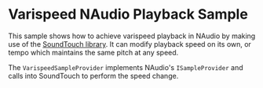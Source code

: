 ﻿# Varispeed NAudio Playback Sample

This sample shows how to achieve varispeed playback in NAudio by making use of the [SoundTouch library](http://www.surina.net/soundtouch/README.html). It can modify playback speed on its own, or tempo which maintains the same pitch at any speed.

The `VarispeedSampleProvider` implements NAudio's `ISampleProvider` and calls into SoundTouch to perform the speed change. 